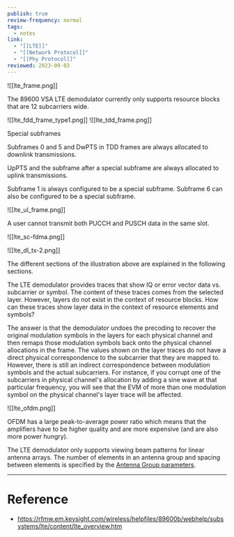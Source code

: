 ```yaml
---
publish: true
review-frequency: normal
tags:
  - notes
link:
  - "[[LTE]]"
  - "[[Network Protocol]]"
  - "[[Phy Protocol]]"
reviewed: 2023-09-03
---
```

![[lte_frame.png]]

The 89600 VSA LTE demodulator currently only supports resource blocks that are 12 subcarriers wide.

![[lte_fdd_frame_type1.png]]
![[lte_tdd_frame.png]]

Special subframes

Subframes 0 and 5 and DwPTS in TDD frames are always allocated to downlink transmissions.

UpPTS and the subframe after a special subframe are always allocated to uplink transmissions.

Subframe 1 is always configured to be a special subframe. Subframe 6 can also be configured to be a special subframe.

![[lte_ul_frame.png]]

A user cannot transmit both PUCCH and PUSCH data in the same slot.

![[lte_sc-fdma.png]]

![[lte_dl_tx-2.png]]

The different sections of the illustration above are explained in the following sections.

The LTE demodulator provides traces that show IQ or error vector data vs. subcarrier or symbol. The content of these traces comes from the selected layer. However, layers do not exist in the context of resource blocks. How can these traces show layer data in the context of resource elements and symbols?

The answer is that the demodulator undoes the precoding to recover the original modulation symbols in the layers for each physical channel and then remaps those modulation symbols back onto the physical channel allocations in the frame. The values shown on the layer traces do not have a direct physical correspondence to the subcarrier that they are mapped to. However, there is still an indirect correspondence between modulation symbols and the actual subcarriers. For instance, if you corrupt one of the subcarriers in physical channel's allocation by adding a sine wave at that particular frequency, you will see that the EVM of more than one modulation symbol on the physical channel's layer trace will be affected.

![[lte_ofdm.png]]

OFDM has a large peak-to-average power ratio which means that the amplifiers have to be higher quality and are more expensive (and are also more power hungry).

The LTE demodulator only supports viewing beam patterns for linear antenna arrays. The number of elements in an antenna group and spacing between elements is specified by the [Antenna Group parameters](http://rfmw.em.keysight.com/wireless/helpfiles/89600b/webhelp/subsystems/lte/content/lte_dlg_adv_antennagroupparams.htm).

---
# Reference
- https://rfmw.em.keysight.com/wireless/helpfiles/89600b/webhelp/subsystems/lte/content/lte_overview.htm